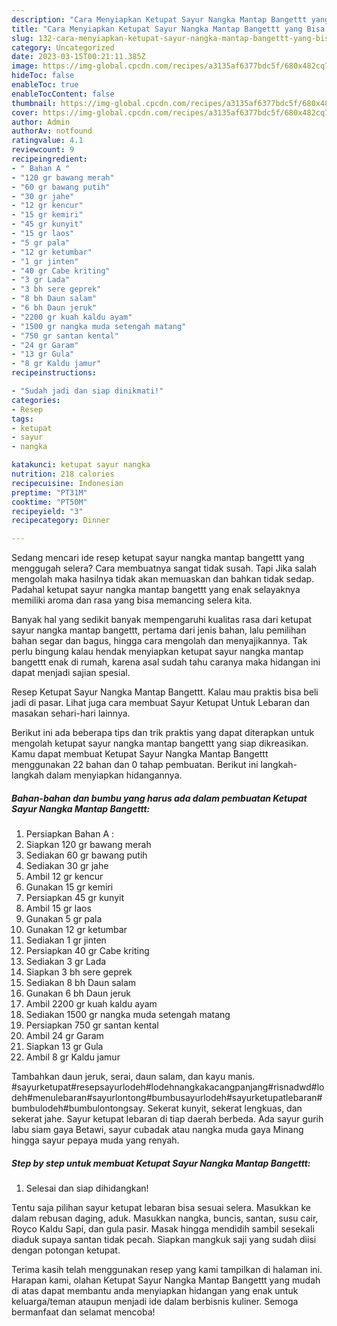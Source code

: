 ```yaml
---
description: "Cara Menyiapkan Ketupat Sayur Nangka Mantap Bangettt yang Bisa Manjain Lidah, Buat Buka Puasa}"
title: "Cara Menyiapkan Ketupat Sayur Nangka Mantap Bangettt yang Bisa Manjain Lidah, Buat Buka Puasa}"
slug: 132-cara-menyiapkan-ketupat-sayur-nangka-mantap-bangettt-yang-bisa-manjain-lidah-buat-buka-puasa
category: Uncategorized
date: 2023-03-15T00:21:11.385Z
image: https://img-global.cpcdn.com/recipes/a3135af6377bdc5f/680x482cq70/ketupat-sayur-nangka-mantap-bangettt-foto-resep-utama.jpg
hideToc: false
enableToc: true
enableTocContent: false
thumbnail: https://img-global.cpcdn.com/recipes/a3135af6377bdc5f/680x482cq70/ketupat-sayur-nangka-mantap-bangettt-foto-resep-utama.jpg
cover: https://img-global.cpcdn.com/recipes/a3135af6377bdc5f/680x482cq70/ketupat-sayur-nangka-mantap-bangettt-foto-resep-utama.jpg
author: Admin
authorAv: notfound
ratingvalue: 4.1
reviewcount: 9
recipeingredient:
- " Bahan A "
- "120 gr bawang merah"
- "60 gr bawang putih"
- "30 gr jahe"
- "12 gr kencur"
- "15 gr kemiri"
- "45 gr kunyit"
- "15 gr laos"
- "5 gr pala"
- "12 gr ketumbar"
- "1 gr jinten"
- "40 gr Cabe kriting"
- "3 gr Lada"
- "3 bh sere geprek"
- "8 bh Daun salam"
- "6 bh Daun jeruk"
- "2200 gr kuah kaldu ayam"
- "1500 gr nangka muda setengah matang"
- "750 gr santan kental"
- "24 gr Garam"
- "13 gr Gula"
- "8 gr Kaldu jamur"
recipeinstructions:

- "Sudah jadi dan siap dinikmati!"
categories:
- Resep
tags:
- ketupat
- sayur
- nangka

katakunci: ketupat sayur nangka 
nutrition: 218 calories
recipecuisine: Indonesian
preptime: "PT31M"
cooktime: "PT50M"
recipeyield: "3"
recipecategory: Dinner

---
```



Sedang mencari ide resep ketupat sayur nangka mantap bangettt yang menggugah selera? Cara membuatnya sangat tidak susah. Tapi Jika salah mengolah maka hasilnya tidak akan memuaskan dan bahkan tidak sedap. Padahal ketupat sayur nangka mantap bangettt yang enak selayaknya memiliki aroma dan rasa yang bisa memancing selera kita.


Banyak hal yang sedikit banyak mempengaruhi kualitas rasa dari ketupat sayur nangka mantap bangettt, pertama dari jenis bahan, lalu pemilihan bahan segar dan bagus, hingga cara mengolah dan menyajikannya. Tak perlu bingung kalau hendak menyiapkan ketupat sayur nangka mantap bangettt enak di rumah, karena asal sudah tahu caranya maka hidangan ini dapat menjadi sajian spesial.

Resep Ketupat Sayur Nangka Mantap Bangettt. Kalau mau praktis bisa beli jadi di pasar. Lihat juga cara membuat Sayur Ketupat Untuk Lebaran dan masakan sehari-hari lainnya.


Berikut ini ada beberapa tips dan trik praktis yang dapat diterapkan untuk mengolah ketupat sayur nangka mantap bangettt yang siap dikreasikan. Kamu dapat membuat Ketupat Sayur Nangka Mantap Bangettt menggunakan 22 bahan dan 0 tahap pembuatan. Berikut ini langkah-langkah dalam menyiapkan hidangannya.

<!--inarticleads1-->

##### Bahan-bahan dan bumbu yang harus ada dalam pembuatan Ketupat Sayur Nangka Mantap Bangettt:

1. Persiapkan  Bahan A :
1. Siapkan 120 gr bawang merah
1. Sediakan 60 gr bawang putih
1. Sediakan 30 gr jahe
1. Ambil 12 gr kencur
1. Gunakan 15 gr kemiri
1. Persiapkan 45 gr kunyit
1. Ambil 15 gr laos
1. Gunakan 5 gr pala
1. Gunakan 12 gr ketumbar
1. Sediakan 1 gr jinten
1. Persiapkan 40 gr Cabe kriting
1. Sediakan 3 gr Lada
1. Siapkan 3 bh sere geprek
1. Sediakan 8 bh Daun salam
1. Gunakan 6 bh Daun jeruk
1. Ambil 2200 gr kuah kaldu ayam
1. Sediakan 1500 gr nangka muda setengah matang
1. Persiapkan 750 gr santan kental
1. Ambil 24 gr Garam
1. Siapkan 13 gr Gula
1. Ambil 8 gr Kaldu jamur


Tambahkan daun jeruk, serai, daun salam, dan kayu manis. #sayurketupat#resepsayurlodeh#lodehnangkakacangpanjang#risnadwd#lodeh#menulebaran#sayurlontong#bumbusayurlodeh#sayurketupatlebaran#bumbulodeh#bumbulontongsay. Sekerat kunyit, sekerat lengkuas, dan sekerat jahe. Sayur ketupat lebaran di tiap daerah berbeda. Ada sayur gurih labu siam gaya Betawi, sayur cubadak atau nangka muda gaya Minang hingga sayur pepaya muda yang renyah. 

<!--inarticleads2-->

##### Step by step untuk membuat Ketupat Sayur Nangka Mantap Bangettt:


1. Selesai dan siap dihidangkan!

Tentu saja pilihan sayur ketupat lebaran bisa sesuai selera. Masukkan ke dalam rebusan daging, aduk. Masukkan nangka, buncis, santan, susu cair, Royco Kaldu Sapi, dan gula pasir. Masak hingga mendidih sambil sesekali diaduk supaya santan tidak pecah. Siapkan mangkuk saji yang sudah diisi dengan potongan ketupat. 

Terima kasih telah menggunakan resep yang kami tampilkan di halaman ini. Harapan kami, olahan Ketupat Sayur Nangka Mantap Bangettt yang mudah di atas dapat membantu anda menyiapkan hidangan yang enak untuk keluarga/teman ataupun menjadi ide dalam berbisnis kuliner. Semoga bermanfaat dan selamat mencoba!
